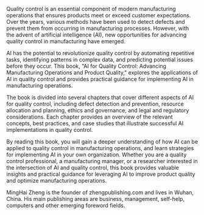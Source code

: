 

Quality control is an essential component of modern manufacturing operations that ensures products meet or exceed customer expectations. Over the years, various methods have been used to detect defects and prevent them from occurring in manufacturing processes. However, with the advent of artificial intelligence (AI), new opportunities for advancing quality control in manufacturing have emerged.

AI has the potential to revolutionize quality control by automating repetitive tasks, identifying patterns in complex data, and predicting potential issues before they occur. This book, "AI for Quality Control: Advancing Manufacturing Operations and Product Quality," explores the applications of AI in quality control and provides practical guidance for implementing AI in manufacturing operations.

The book is divided into several chapters that cover different aspects of AI for quality control, including defect detection and prevention, resource allocation and planning, ethics and governance, and legal and regulatory considerations. Each chapter provides an overview of the relevant concepts, best practices, and case studies that illustrate successful AI implementations in quality control.

By reading this book, you will gain a deeper understanding of how AI can be applied to quality control in manufacturing operations, and learn strategies for implementing AI in your own organization. Whether you are a quality control professional, a manufacturing manager, or a researcher interested in the intersection of AI and quality control, this book provides valuable insights and practical guidance for leveraging AI to improve product quality and optimize manufacturing operations.

MingHai Zheng is the founder of zhengpublishing.com and lives in Wuhan, China. His main publishing areas are business, management, self-help, computers and other emerging foreword fields.
